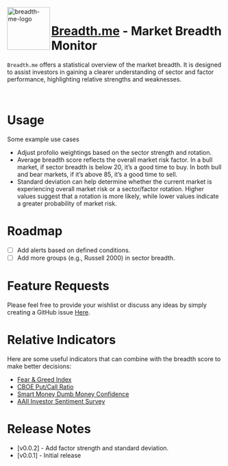 <img src="https://github.com/user-attachments/assets/1c725913-c331-4d49-857f-47429bb94145" alt="breadth-me-logo" width="100" align="left">

# [Breadth.me](https://breadth.me/?kiosk) - Market Breadth Monitor

`Breadth.me` offers a statistical overview of the market breadth. It is designed to assist investors in gaining a clearer understanding of sector and factor performance, highlighting relative strengths and weaknesses.

<br>

# Usage

Some example use cases

- Adjust profolio weightings based on the sector strength and rotation.
- Average breadth score reflects the overall market risk factor. In a bull market, if sector breadth is below 20, it’s a good time to buy. In both bull and bear markets, if it’s above 85, it’s a good time to sell.
- Standard deviation can help determine whether the current market is experiencing overall market risk or a sector/factor rotation. Higher values suggest that a rotation is more likely, while lower values indicate a greater probability of market risk.

# Roadmap

- [ ] Add alerts based on defined conditions.
- [ ] Add more groups (e.g., Russell 2000) in sector breadth.

# Feature Requests

Please feel free to provide your wishlist or discuss any ideas by simply creating a GitHub issue [Here](https://github.com/morristai/breadth.me/issues).

# Relative Indicators

Here are some useful indicators that can combine with the breadth score to make better decisions:

- [Fear & Greed Index](https://money.cnn.com/data/fear-and-greed/)
- [CBOE Put/Call Ratio](https://en.macromicro.me/charts/449/us-cboe-options-put-call-ratio)
- [Smart Money Dumb Money Confidence](https://en.macromicro.me/charts/87237/USSmart-Money-Dumb-Money-Confidence-vs-S-P-500)
- [AAII Investor Sentiment Survey](https://en.macromicro.me/charts/20828/us-aaii-sentimentsurvey)

# Release Notes

- [v0.0.2] - Add factor strength and standard deviation.
- [v0.0.1] - Initial release
